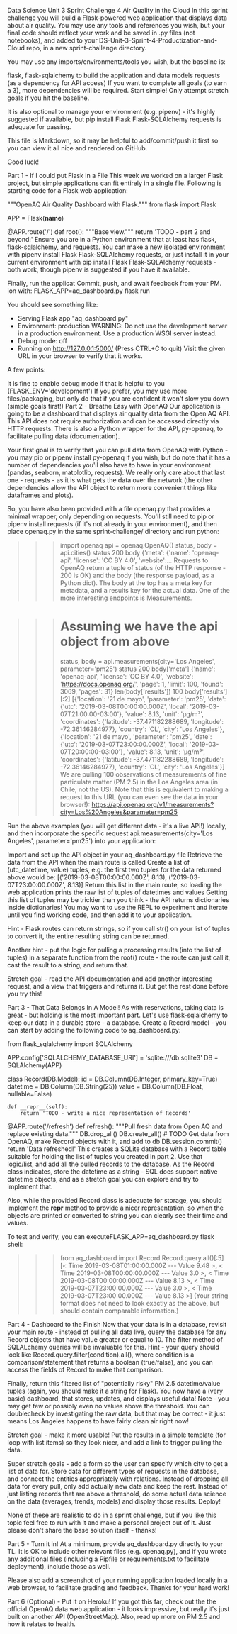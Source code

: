 Data Science Unit 3 Sprint Challenge 4
Air Quality in the Cloud
In this sprint challenge you will build a Flask-powered web application that displays data about air quality. You may use any tools and references you wish, but your final code should reflect your work and be saved in .py files (not notebooks), and added to your DS-Unit-3-Sprint-4-Productization-and-Cloud repo, in a new sprint-challenge directory.

You may use any imports/environments/tools you wish, but the baseline is:

flask, flask-sqlalchemy to build the application and data models
requests (as a dependency for API access)
If you want to complete all goals (to earn a 3), more dependencies will be required. Start simple! Only attempt stretch goals if you hit the baseline.

It is also optional to manage your environment (e.g. pipenv) - it's highly suggested if available, but pip install Flask Flask-SQLAlchemy requests is adequate for passing.

This file is Markdown, so it may be helpful to add/commit/push it first so you can view it all nice and rendered on GitHub.

Good luck!

Part 1 - If I could put Flask in a File
This week we worked on a larger Flask project, but simple applications can fit entirely in a single file. Following is starting code for a Flask web application:

"""OpenAQ Air Quality Dashboard with Flask."""
from flask import Flask

APP = Flask(__name__)


@APP.route('/')
def root():
    """Base view."""
    return 'TODO - part 2 and beyond!'
Ensure you are in a Python environment that at least has flask, flask-sqlalchemy, and requests. You can make a new isolated environment with pipenv install Flask Flask-SQLAlchemy requests, or just install it in your current environment with pip install Flask Flask-SQLAlchemy requests - both work, though pipenv is suggested if you have it available.

Finally, run the applicat Commit, push, and await feedback from your PM. ion with: FLASK_APP=aq_dashboard.py flask run

You should see something like:

 * Serving Flask app "aq_dashboard.py"
 * Environment: production
   WARNING: Do not use the development server in a production environment.
   Use a production WSGI server instead.
 * Debug mode: off
 * Running on http://127.0.0.1:5000/ (Press CTRL+C to quit)
Visit the given URL in your browser to verify that it works.

A few points:

It is fine to enable debug mode if that is helpful to you (FLASK_ENV='development')
If you prefer, you may use more files/packaging, but only do that if you are confident it won't slow you down (simple goals first!)
Part 2 - Breathe Easy with OpenAQ
Our application is going to be a dashboard that displays air quality data from the Open AQ API. This API does not require authorization and can be accessed directly via HTTP requests. There is also a Python wrapper for the API, py-openaq, to facilitate pulling data (documentation).

Your first goal is to verify that you can pull data from OpenAQ with Python - you may pip or pipenv install py-openaq if you wish, but do note that it has a number of dependencies you'll also have to have in your environment (pandas, seaborn, matplotlib, requests). We really only care about that last one - requests - as it is what gets the data over the network (the other dependencies allow the API object to return more convenient things like dataframes and plots).

So, you have also been provided with a file openaq.py that provides a minimal wrapper, only depending on requests. You'll still need to pip or pipenv install requests (if it's not already in your environment), and then place openaq.py in the same sprint-challenge/ directory and run python:

>>> import openaq
>>> api = openaq.OpenAQ()
>>> status, body = api.cities()
>>> status
200
>>> body
{'meta': {'name': 'openaq-api', 'license': 'CC BY 4.0', 'website':...
Requests to OpenAQ return a tuple of status (of the HTTP response - 200 is OK) and the body (the response payload, as a Python dict). The body at the top has a meta key for metadata, and a results key for the actual data. One of the more interesting endpoints is Measurements.

>>> # Assuming we have the api object from above
>>> status, body = api.measurements(city='Los Angeles', parameter='pm25')
>>> status
200
>>> body['meta']
{'name': 'openaq-api', 'license': 'CC BY 4.0', 'website':
'https://docs.openaq.org/', 'page': 1, 'limit': 100, 'found': 3069, 'pages': 31}
>>> len(body['results'])
100
>>> body['results'][:2]
[{'location': '21 de mayo', 'parameter': 'pm25', 'date': {'utc':
'2019-03-08T00:00:00.000Z', 'local': '2019-03-07T21:00:00-03:00'}, 'value':
8.13, 'unit': 'µg/m³', 'coordinates': {'latitude': -37.471182288689,
'longitude': -72.36146284977}, 'country': 'CL', 'city': 'Los Angeles'},
{'location': '21 de mayo', 'parameter': 'pm25', 'date': {'utc':
'2019-03-07T23:00:00.000Z', 'local': '2019-03-07T20:00:00-03:00'}, 'value':
8.13, 'unit': 'µg/m³', 'coordinates': {'latitude': -37.471182288689,
'longitude': -72.36146284977}, 'country': 'CL', 'city': 'Los Angeles'}]
We are pulling 100 observations of measurements of fine particulate matter (PM 2.5) in the Los Angeles area (in Chile, not the US). Note that this is equivalent to making a request to this URL (you can even see the data in your browser!): https://api.openaq.org/v1/measurements?city=Los%20Angeles&parameter=pm25

Run the above examples (you will get different data - it's a live API!) locally, and then incorporate the specific request api.measurements(city='Los Angeles', parameter='pm25') into your application:

Import and set up the API object in your aq_dashboard.py file
Retrieve the data from the API when the main route is called
Create a list of (utc_datetime, value) tuples, e.g. the first two tuples for the data returned above would be: [('2019-03-08T00:00:00.000Z', 8.13), ('2019-03-07T23:00:00.000Z', 8.13)]
Return this list in the main route, so loading the web application prints the raw list of tuples of datetimes and values
Getting this list of tuples may be trickier than you think - the API returns dictionaries inside dictionaries! You may want to use the REPL to experiment and iterate until you find working code, and then add it to your application.

Hint - Flask routes can return strings, so if you call str() on your list of tuples to convert it, the entire resulting string can be returned.

Another hint - put the logic for pulling a processing results (into the list of tuples) in a separate function from the root() route - the route can just call it, cast the result to a string, and return that.

Stretch goal - read the API documentation and add another interesting request, and a view that triggers and returns it. But get the rest done before you try this!

Part 3 - That Data Belongs In A Model!
As with reservations, taking data is great - but holding is the most important part. Let's use flask-sqlalchemy to keep our data in a durable store - a database. Create a Record model - you can start by adding the following code to aq_dashboard.py:

from flask_sqlalchemy import SQLAlchemy

APP.config['SQLALCHEMY_DATABASE_URI'] = 'sqlite:///db.sqlite3'
DB = SQLAlchemy(APP)


class Record(DB.Model):
    id = DB.Column(DB.Integer, primary_key=True)
    datetime = DB.Column(DB.String(25))
    value = DB.Column(DB.Float, nullable=False)

    def __repr__(self):
        return 'TODO - write a nice representation of Records'


@APP.route('/refresh')
def refresh():
    """Pull fresh data from Open AQ and replace existing data."""
    DB.drop_all()
    DB.create_all()
    # TODO Get data from OpenAQ, make Record objects with it, and add to db
    DB.session.commit()
    return 'Data refreshed!'
This creates a SQLite database with a Record table suitable for holding the list of tuples you created in part 2. Use that logic/list, and add all the pulled records to the database. As the Record class indicates, store the datetime as a string - SQL does support native datetime objects, and as a stretch goal you can explore and try to implement that.

Also, while the provided Record class is adequate for storage, you should implement the __repr__ method to provide a nicer representation, so when the objects are printed or converted to string you can clearly see their time and values.

To test and verify, you can executeFLASK_APP=aq_dashboard.py flask shell:

>>> from aq_dashboard import Record
>>> Record.query.all()[:5]
[< Time 2019-03-08T01:00:00.000Z --- Value 9.48 >, < Time
2019-03-08T00:00:00.000Z --- Value 3.0 >, < Time 2019-03-08T00:00:00.000Z ---
Value 8.13 >, < Time 2019-03-07T23:00:00.000Z --- Value 3.0 >, < Time
2019-03-07T23:00:00.000Z --- Value 8.13 >]
(Your string format does not need to look exactly as the above, but should contain comparable information.)

Part 4 - Dashboard to the Finish
Now that your data is in a database, revisit your main route - instead of pulling all data live, query the database for any Record objects that have value greater or equal to 10. The filter method of SQLALchemy queries will be invaluable for this. Hint - your query should look like Record.query.filter(condition).all(), where condition is a comparison/statement that returns a boolean (true/false), and you can access the fields of Record to make that comparison.

Finally, return this filtered list of "potentially risky" PM 2.5 datetime/value tuples (again, you should make it a string for Flask). You now have a (very basic) dashboard, that stores, updates, and displays useful data! Note - you may get few or possibly even no values above the threshold. You can doublecheck by investigating the raw data, but that may be correct - it just means Los Angeles happens to have fairly clean air right now!

Stretch goal - make it more usable! Put the results in a simple template (for loop with list items) so they look nicer, and add a link to trigger pulling the data.

Super stretch goals - add a form so the user can specify which city to get a list of data for. Store data for different types of requests in the database, and connect the entities appropriately with relations. Instead of dropping all data for every pull, only add actually new data and keep the rest. Instead of just listing records that are above a threshold, do some actual data science on the data (averages, trends, models) and display those results. Deploy!

None of these are realistic to do in a sprint challenge, but if you like this topic feel free to run with it and make a personal project out of it. Just please don't share the base solution itself - thanks!

Part 5 - Turn it in!
At a minimum, provide aq_dashboard.py directly to your TL. It is OK to include other relevant files (e.g. openaq.py), and if you wrote any additional files (including a Pipfile or requirements.txt to facilitate deployment), include those as well.

Please also add a screenshot of your running application loaded locally in a web browser, to facilitate grading and feedback. Thanks for your hard work!

Part 6 (Optional) - Put it on Heroku!
If you got this far, check out the the official OpenAQ data web application - it looks impressive, but really it's just built on another API (OpenStreetMap). Also, read up more on PM 2.5 and how it relates to health.
